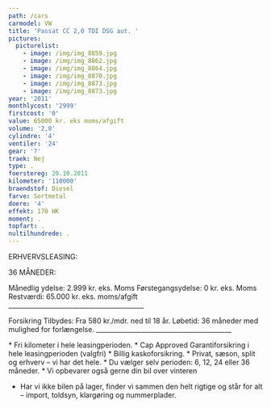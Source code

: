 ```yaml
---
path: /cars
carmodel: VW
title: 'Passat CC 2,0 TDI DSG aut. '
pictures:
  picturelist:
    - image: /img/img_8859.jpg
    - image: /img/img_8862.jpg
    - image: /img/img_8864.jpg
    - image: /img/img_8870.jpg
    - image: /img/img_8873.jpg
    - image: /img/img_8873.jpg
year: '2011'
monthlycost: '2999'
firstcost: '0'
value: 65000 kr. eks moms/afgift
volume: '2,0'
cylindre: '4'
ventiler: '24'
gear: '7'
traek: Nej
type: .
foerstereg: 20.10.2011
kilometer: '110000'
braendstof: Diesel
farve: Sortmetal
doere: '4'
effekt: 170 HK
moment: .
topfart: .
nultilhundrede: .
---
```

ERHVERVSLEASING:

36 MÅNEDER:


Månedlig ydelse: 2.999 kr. eks. Moms 
Førstegangsydelse: 0 kr. eks. Moms
Restværdi: 65.000 kr. eks. moms/afgift
\_\_\_\_\_\_\_\_\_\_\_\_\_\_\_\_\_\_\_\_\_\_\_\_\_\_\_\_\_\_\_\_\_\_\_\_\_\_\_\_\_\_

Forsikring Tilbydes:
Fra 580 kr./mdr. ned til 18 år. 
Løbetid: 36 måneder med mulighed for forlængelse.
\_\_\_\_\_\_\_\_\_\_\_\_\_\_\_\_\_\_\_\_\_\_\_\_\_\_\_\_\_\_\_\_\_\_\_\_\_\_\_\_\_\_

\* Fri kilometer i hele leasingperioden.
\* Cap Approved Garantiforsikring i hele leasingperioden (valgfri)
\* Billig kaskoforsikring.
\* Privat, sæson, split og erhverv – vi har det hele.
\* Du vælger selv perioden: 6, 12, 24 eller 36 måneder.
\* Vi opbevarer også gerne din bil over vinteren

* Har vi ikke bilen på lager, finder vi sammen den helt rigtige og står for alt – import, toldsyn, klargøring og nummerplader.
